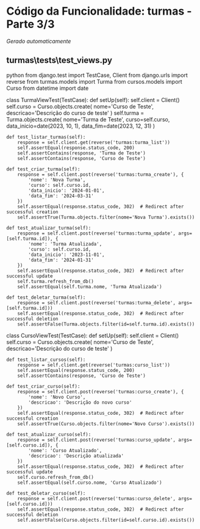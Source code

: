 # Código da Funcionalidade: turmas - Parte 3/3
*Gerado automaticamente*



## turmas\tests\test_views.py

python
from django.test import TestCase, Client
from django.urls import reverse
from turmas.models import Turma
from cursos.models import Curso
from datetime import date

class TurmaViewTest(TestCase):
    def setUp(self):
        self.client = Client()
        self.curso = Curso.objects.create(
            nome='Curso de Teste',
            descricao='Descrição do curso de teste'
        )
        self.turma = Turma.objects.create(
            nome='Turma de Teste',
            curso=self.curso,
            data_inicio=date(2023, 10, 1),
            data_fim=date(2023, 12, 31)
        )

    def test_listar_turmas(self):
        response = self.client.get(reverse('turmas:turma_list'))
        self.assertEqual(response.status_code, 200)
        self.assertContains(response, 'Turma de Teste')
        self.assertContains(response, 'Curso de Teste')

    def test_criar_turma(self):
        response = self.client.post(reverse('turmas:turma_create'), {
            'nome': 'Nova Turma',
            'curso': self.curso.id,
            'data_inicio': '2024-01-01',
            'data_fim': '2024-03-31'
        })
        self.assertEqual(response.status_code, 302)  # Redirect after successful creation
        self.assertTrue(Turma.objects.filter(nome='Nova Turma').exists())

    def test_atualizar_turma(self):
        response = self.client.post(reverse('turmas:turma_update', args=[self.turma.id]), {
            'nome': 'Turma Atualizada',
            'curso': self.curso.id,
            'data_inicio': '2023-11-01',
            'data_fim': '2024-01-31'
        })
        self.assertEqual(response.status_code, 302)  # Redirect after successful update
        self.turma.refresh_from_db()
        self.assertEqual(self.turma.nome, 'Turma Atualizada')

    def test_deletar_turma(self):
        response = self.client.post(reverse('turmas:turma_delete', args=[self.turma.id]))
        self.assertEqual(response.status_code, 302)  # Redirect after successful deletion
        self.assertFalse(Turma.objects.filter(id=self.turma.id).exists())

class CursoViewTest(TestCase):
    def setUp(self):
        self.client = Client()
        self.curso = Curso.objects.create(
            nome='Curso de Teste',
            descricao='Descrição do curso de teste'
        )

    def test_listar_cursos(self):
        response = self.client.get(reverse('turmas:curso_list'))
        self.assertEqual(response.status_code, 200)
        self.assertContains(response, 'Curso de Teste')

    def test_criar_curso(self):
        response = self.client.post(reverse('turmas:curso_create'), {
            'nome': 'Novo Curso',
            'descricao': 'Descrição do novo curso'
        })
        self.assertEqual(response.status_code, 302)  # Redirect after successful creation
        self.assertTrue(Curso.objects.filter(nome='Novo Curso').exists())

    def test_atualizar_curso(self):
        response = self.client.post(reverse('turmas:curso_update', args=[self.curso.id]), {
            'nome': 'Curso Atualizado',
            'descricao': 'Descrição atualizada'
        })
        self.assertEqual(response.status_code, 302)  # Redirect after successful update
        self.curso.refresh_from_db()
        self.assertEqual(self.curso.nome, 'Curso Atualizado')

    def test_deletar_curso(self):
        response = self.client.post(reverse('turmas:curso_delete', args=[self.curso.id]))
        self.assertEqual(response.status_code, 302)  # Redirect after successful deletion
        self.assertFalse(Curso.objects.filter(id=self.curso.id).exists())




